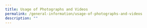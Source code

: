 ```yaml
---
title: Usage of Photographs and Videos
permalink: /general-information/usage-of-photographs-and-videos
description: ""
---
```

